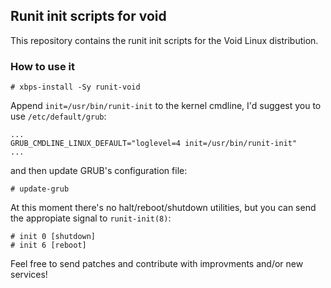 ## Runit init scripts for void

This repository contains the runit init scripts for the Void Linux distribution.

### How to use it

    # xbps-install -Sy runit-void
    
Append `init=/usr/bin/runit-init` to the kernel cmdline, I'd suggest you to use `/etc/default/grub`:

    ...
    GRUB_CMDLINE_LINUX_DEFAULT="loglevel=4 init=/usr/bin/runit-init"
    ...
    
and then update GRUB's configuration file:

    # update-grub

At this moment there's no halt/reboot/shutdown utilities, but you can send the appropiate signal to `runit-init(8)`:

    # init 0 [shutdown]
    # init 6 [reboot]
    
Feel free to send patches and contribute with improvments and/or new services!

